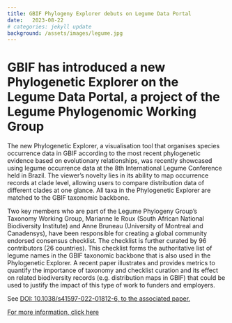 ```yaml
---
title: GBIF Phylogeny Explorer debuts on Legume Data Portal
date:   2023-08-22
# categories: jekyll update
background: /assets/images/legume.jpg
---
```


# GBIF has introduced a new Phylogenetic Explorer on the Legume Data Portal, a project of the Legume Phylogenomic Working Group

The new Phylogenetic Explorer, a visualisation tool that organises species occurrence data in GBIF according to the most recent phylogenetic evidence based on evolutionary relationships, was recently showcased using legume occurrence data at the 8th International Legume Conference held in Brazil. The viewer’s novelty lies in its ability to map occurrence records at clade level, allowing users to compare distribution data of different clades at one glance. All taxa in the Phylogenetic Explorer are matched to the GBIF taxonomic backbone.

Two key members who are part of the Legume Phylogeny Group’s Taxonomy Working Group, Marianne le Roux (South African National Biodiversity Institute) and Anne Bruneau (University of Montreal and Canadensys), have been responsible for creating a global community endorsed consensus checklist. The checklist is further curated by 96 contributors (26 countries). This checklist forms the authoritative list of legume names in the GBIF taxonomic backbone that is also used in the Phylogenetic Explorer. A recent paper illustrates and provides metrics to quantify the importance of taxonomy and checklist curation and its effect on related biodiversity records (e.g. distribution maps in GBIF) that could be used to justify the impact of this type of work to funders and employers. 

See [DOI: 10.1038/s41597-022-01812-6, to the associated paper.](https://www.nature.com/articles/s41597-022-01812-6)

[For more information, click here](https://www.gbif.org/news/6nt63x4czzdfGJ8EpoWVtg/gbif-phylogeny-explorer-debuts-on-legume-data-portal)
